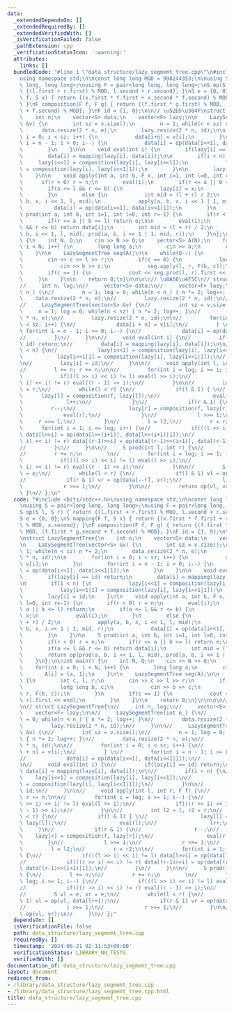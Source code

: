 ```yaml
---
data:
  _extendedDependsOn: []
  _extendedRequiredBy: []
  _extendedVerifiedWith: []
  _isVerificationFailed: false
  _pathExtension: cpp
  _verificationStatusIcon: ':warning:'
  attributes:
    links: []
  bundledCode: "#line 1 \"data_structure/lazy_segmemt_tree.cpp\"\n#include <bits/stdc++.h>\n\
    using namespace std;\n\nconst long long MOD = 998244353;\n\nusing S = pair<long\
    \ long, long long>;\nusing F = pair<long long, long long>;\nS op(S l, S r) { return\
    \ {(l.first + r.first) % MOD, l.second + r.second}; }\nS e = {0, 0};\nS mapping(F\
    \ f, S x) { return {(x.first * f.first + x.second * f.second) % MOD, x.second};\
    \ }\nF composition(F f, F g) { return {(f.first * g.first) % MOD, (f.first * g.second\
    \ + f.second) % MOD}; }\nF id = {1, 0};\n\n// \u52D5\u304F\nstruct LazySegmentTree{\n\
    \    int n;\n    vector<S> data;\n    vector<F> lazy;\n\n    LazySegmentTree(vector<S>\
    \ &v) {\n        int sz = v.size();\n        n = 1; while(n < sz) n *= 2;\n  \
    \      data.resize(2 * n, e);\n        lazy.resize(2 * n, id);\n\n        for(int\
    \ i = 0; i < sz; i++) {\n            data[i+n] = v[i];\n        }\n        for(int\
    \ i = n - 1; i > 0; i--) {\n            data[i] = op(data[i<<1], data[i<<1|1]);\n\
    \        }\n    }\n\n    void eval(int i) {\n        if(lazy[i] == id) return;\n\
    \        data[i] = mapping(lazy[i], data[i]);\n\n        if(i < n) {\n       \
    \     lazy[i<<1] = composition(lazy[i], lazy[i<<1]);\n            lazy[i<<1|1]\
    \ = composition(lazy[i], lazy[i<<1|1]);\n        }\n\n        lazy[i] = id;\n\
    \    }\n\n    void apply(int a, int b, F x, int i=1, int l=0, int r=-1) {\n  \
    \      if(r < 0) r = n;\n        eval(i);\n        if(r <= a || b <= l) return;\n\
    \        if(a <= l && r <= b) {\n            lazy[i] = x;\n            eval(i);\n\
    \        }\n        else {\n            int mid = (l + r) / 2;\n            apply(a,\
    \ b, x, i << 1, l, mid);\n            apply(a, b, x, i << 1 | 1, mid, r);\n  \
    \          data[i] = op(data[i<<1], data[i<<1|1]);\n        }\n    }\n\n    S\
    \ prod(int a, int b, int i=1, int l=0, int r=-1) {\n        if(r < 0) r = n;\n\
    \        if(r <= a || b <= l) return e;\n\n        eval(i);\n        if(a <= l\
    \ && r <= b) return data[i];\n        int mid = (l + r) / 2;\n        return op(prod(a,\
    \ b, i << 1, l, mid), prod(a, b, i << 1 | 1, mid, r));\n    }\n};\n\nint main()\
    \ {\n    int N, Q;\n    cin >> N >> Q;\n    vector<S> A(N);\n    for(int i = 0;\
    \ i < N; i++) {\n        long long a;\n        cin >> a;\n        A[i] = {a, 1};\n\
    \    }\n\n    LazySegmentTree seg(A);\n\n    while(Q--) {\n        int c, l, r;\n\
    \        cin >> c >> l >> r;\n        if(c == 0) {\n            long long b, c;\n\
    \            cin >> b >> c;\n            seg.apply(l, r, F(b, c));\n        }\n\
    \        if(c == 1) {\n            cout << seg.prod(l, r).first << endl;\n   \
    \     }\n    }\n\n    return 0;\n}\n\n\n\n// \u8A66\u4F5C\n// struct LazySegmentTree{\n\
    //     int n, log;\n//     vector<S> data;\n//     vector<F> lazy;\n\n//     LazySegmentTree(int\
    \ n_) {\n//         n = 1; log = 0; while(n < n_) { n *= 2; log++; }\n//     \
    \    data.resize(2 * n, e);\n//         lazy.resize(2 * n, id);\n//     }\n\n\
    //     LazySegmentTree(vector<S> &v) {\n//         int sz = v.size();\n//    \
    \     n = 1; log = 0; while(n < sz) { n *= 2; log++; }\n//         data.resize(2\
    \ * n, e);\n//         lazy.resize(2 * n, id);\n\n//         for(int i = 0; i\
    \ < sz; i++) {\n//             data[i + n] = v[i];\n//         } \n//        \
    \ for(int i = n - 1; i >= 0; i--) {\n//             data[i] = op(data[i<<1], data[i<<1|1]);\n\
    //         }\n//     }\n\n//     void eval(int i) {\n//         if(lazy[i] ==\
    \ id) return;\n//         data[i] = mapping(lazy[i], data[i]);\n\n//         if(i\
    \ < n) {\n//             lazy[i<<1] = composition(lazy[i], lazy[i<<1]);\n//  \
    \           lazy[i<<1|1] = composition(lazy[i], lazy[i<<1|1]);\n//         }\n\
    \n//         lazy[i] = id;\n//     }\n\n//     void apply(int l, int r, F f) {\n\
    //         l += n; r += n;\n\n//         for(int i = log; i >= 1; i--) {\n// \
    \            if(((l >> i) << i) != l) eval(l >> i);\n//             if(((r >>\
    \ i) << i) != r) eval((r - 1) >> i);\n//         }\n\n//         int l2 = l, r2\
    \ = r;\n//         while(l < r) {\n//             if(l & 1) { \n//           \
    \      lazy[l] = composition(f, lazy[l]);\n//                 eval(l);\n//   \
    \              l++;\n//             }\n//             if(r & 1) {\n//        \
    \         r--;\n//                 lazy[r] = composition(f, lazy[r]);\n//    \
    \             eval(r);\n//             }\n//             l >>= 1;\n//        \
    \     r >>= 1;\n//         }\n//         l = l2;\n//         r = r2;\n\n//   \
    \      for(int i = 1; i <= log; i++) {\n//             if(((l >> i) << i) != l)\
    \ data[l>>i] = op(data[l>>(i+1)], data[l>>(i+1)|1]);\n//             if(((r >>\
    \ i) << i) != r) data[(r-1)>>i] = op(data[(r-1)>>(i+1)], data[(r-1)>>(i+1)|1]);\n\
    //         }\n//     }\n\n//     S prod(int l, int r) {\n//         l += n;\n\
    //         r += n;\n        \n//         for(int i = log; i >= 1; i--) {\n// \
    \            if(((l >> i) << i) != l) eval(l >> i);\n//             if(((r >>\
    \ i) << i) != r) eval((r - 1) >> i);\n//         }\n\n//         S vl = e, vr\
    \ = e;\n//         while(l < r) {\n//             if(l & 1) vl = op(vl, data[l++]);\n\
    //             if(r & 1) vr = op(data[--r], vr);\n//             l >>= 1;\n//\
    \             r >>= 1;\n//         }\n\n//         return op(vl, vr);\n//    \
    \ }\n// };\n"
  code: "#include <bits/stdc++.h>\nusing namespace std;\n\nconst long long MOD = 998244353;\n\
    \nusing S = pair<long long, long long>;\nusing F = pair<long long, long long>;\n\
    S op(S l, S r) { return {(l.first + r.first) % MOD, l.second + r.second}; }\n\
    S e = {0, 0};\nS mapping(F f, S x) { return {(x.first * f.first + x.second * f.second)\
    \ % MOD, x.second}; }\nF composition(F f, F g) { return {(f.first * g.first) %\
    \ MOD, (f.first * g.second + f.second) % MOD}; }\nF id = {1, 0};\n\n// \u52D5\u304F\
    \nstruct LazySegmentTree{\n    int n;\n    vector<S> data;\n    vector<F> lazy;\n\
    \n    LazySegmentTree(vector<S> &v) {\n        int sz = v.size();\n        n =\
    \ 1; while(n < sz) n *= 2;\n        data.resize(2 * n, e);\n        lazy.resize(2\
    \ * n, id);\n\n        for(int i = 0; i < sz; i++) {\n            data[i+n] =\
    \ v[i];\n        }\n        for(int i = n - 1; i > 0; i--) {\n            data[i]\
    \ = op(data[i<<1], data[i<<1|1]);\n        }\n    }\n\n    void eval(int i) {\n\
    \        if(lazy[i] == id) return;\n        data[i] = mapping(lazy[i], data[i]);\n\
    \n        if(i < n) {\n            lazy[i<<1] = composition(lazy[i], lazy[i<<1]);\n\
    \            lazy[i<<1|1] = composition(lazy[i], lazy[i<<1|1]);\n        }\n\n\
    \        lazy[i] = id;\n    }\n\n    void apply(int a, int b, F x, int i=1, int\
    \ l=0, int r=-1) {\n        if(r < 0) r = n;\n        eval(i);\n        if(r <=\
    \ a || b <= l) return;\n        if(a <= l && r <= b) {\n            lazy[i] =\
    \ x;\n            eval(i);\n        }\n        else {\n            int mid = (l\
    \ + r) / 2;\n            apply(a, b, x, i << 1, l, mid);\n            apply(a,\
    \ b, x, i << 1 | 1, mid, r);\n            data[i] = op(data[i<<1], data[i<<1|1]);\n\
    \        }\n    }\n\n    S prod(int a, int b, int i=1, int l=0, int r=-1) {\n\
    \        if(r < 0) r = n;\n        if(r <= a || b <= l) return e;\n\n        eval(i);\n\
    \        if(a <= l && r <= b) return data[i];\n        int mid = (l + r) / 2;\n\
    \        return op(prod(a, b, i << 1, l, mid), prod(a, b, i << 1 | 1, mid, r));\n\
    \    }\n};\n\nint main() {\n    int N, Q;\n    cin >> N >> Q;\n    vector<S> A(N);\n\
    \    for(int i = 0; i < N; i++) {\n        long long a;\n        cin >> a;\n \
    \       A[i] = {a, 1};\n    }\n\n    LazySegmentTree seg(A);\n\n    while(Q--)\
    \ {\n        int c, l, r;\n        cin >> c >> l >> r;\n        if(c == 0) {\n\
    \            long long b, c;\n            cin >> b >> c;\n            seg.apply(l,\
    \ r, F(b, c));\n        }\n        if(c == 1) {\n            cout << seg.prod(l,\
    \ r).first << endl;\n        }\n    }\n\n    return 0;\n}\n\n\n\n// \u8A66\u4F5C\
    \n// struct LazySegmentTree{\n//     int n, log;\n//     vector<S> data;\n// \
    \    vector<F> lazy;\n\n//     LazySegmentTree(int n_) {\n//         n = 1; log\
    \ = 0; while(n < n_) { n *= 2; log++; }\n//         data.resize(2 * n, e);\n//\
    \         lazy.resize(2 * n, id);\n//     }\n\n//     LazySegmentTree(vector<S>\
    \ &v) {\n//         int sz = v.size();\n//         n = 1; log = 0; while(n < sz)\
    \ { n *= 2; log++; }\n//         data.resize(2 * n, e);\n//         lazy.resize(2\
    \ * n, id);\n\n//         for(int i = 0; i < sz; i++) {\n//             data[i\
    \ + n] = v[i];\n//         } \n//         for(int i = n - 1; i >= 0; i--) {\n\
    //             data[i] = op(data[i<<1], data[i<<1|1]);\n//         }\n//     }\n\
    \n//     void eval(int i) {\n//         if(lazy[i] == id) return;\n//        \
    \ data[i] = mapping(lazy[i], data[i]);\n\n//         if(i < n) {\n//         \
    \    lazy[i<<1] = composition(lazy[i], lazy[i<<1]);\n//             lazy[i<<1|1]\
    \ = composition(lazy[i], lazy[i<<1|1]);\n//         }\n\n//         lazy[i] =\
    \ id;\n//     }\n\n//     void apply(int l, int r, F f) {\n//         l += n;\
    \ r += n;\n\n//         for(int i = log; i >= 1; i--) {\n//             if(((l\
    \ >> i) << i) != l) eval(l >> i);\n//             if(((r >> i) << i) != r) eval((r\
    \ - 1) >> i);\n//         }\n\n//         int l2 = l, r2 = r;\n//         while(l\
    \ < r) {\n//             if(l & 1) { \n//                 lazy[l] = composition(f,\
    \ lazy[l]);\n//                 eval(l);\n//                 l++;\n//        \
    \     }\n//             if(r & 1) {\n//                 r--;\n//             \
    \    lazy[r] = composition(f, lazy[r]);\n//                 eval(r);\n//     \
    \        }\n//             l >>= 1;\n//             r >>= 1;\n//         }\n//\
    \         l = l2;\n//         r = r2;\n\n//         for(int i = 1; i <= log; i++)\
    \ {\n//             if(((l >> i) << i) != l) data[l>>i] = op(data[l>>(i+1)], data[l>>(i+1)|1]);\n\
    //             if(((r >> i) << i) != r) data[(r-1)>>i] = op(data[(r-1)>>(i+1)],\
    \ data[(r-1)>>(i+1)|1]);\n//         }\n//     }\n\n//     S prod(int l, int r)\
    \ {\n//         l += n;\n//         r += n;\n        \n//         for(int i =\
    \ log; i >= 1; i--) {\n//             if(((l >> i) << i) != l) eval(l >> i);\n\
    //             if(((r >> i) << i) != r) eval((r - 1) >> i);\n//         }\n\n\
    //         S vl = e, vr = e;\n//         while(l < r) {\n//             if(l &\
    \ 1) vl = op(vl, data[l++]);\n//             if(r & 1) vr = op(data[--r], vr);\n\
    //             l >>= 1;\n//             r >>= 1;\n//         }\n\n//         return\
    \ op(vl, vr);\n//     }\n// };"
  dependsOn: []
  isVerificationFile: false
  path: data_structure/lazy_segmemt_tree.cpp
  requiredBy: []
  timestamp: '2024-06-21 02:11:53+09:00'
  verificationStatus: LIBRARY_NO_TESTS
  verifiedWith: []
documentation_of: data_structure/lazy_segmemt_tree.cpp
layout: document
redirect_from:
- /library/data_structure/lazy_segmemt_tree.cpp
- /library/data_structure/lazy_segmemt_tree.cpp.html
title: data_structure/lazy_segmemt_tree.cpp
---
```

